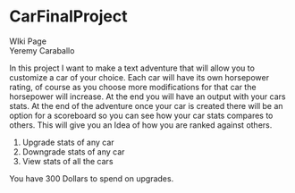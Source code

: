 # CarFinalProject
WIki Page  
Yeremy Caraballo

In this project I want to make a text adventure that will allow you to customize a car of your choice. Each car will have its own horsepower rating, of course as you choose more modifications for that car the horsepower will increase. At the end you will have an output with your cars stats. At the end of the adventure once your car is created there will be an option for a scoreboard so you can see how your car stats compares to others. This will give you an Idea of how you are ranked against others.

1. Upgrade stats of any car
2. Downgrade stats of any car
3. View stats of all the cars

You have 300 Dollars to spend on upgrades.
